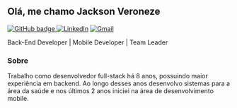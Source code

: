 ## Olá, me chamo Jackson Veroneze

[![GitHub badge](https://img.shields.io/badge/-Github-000?style=for-the-badge&logo=Github&logoColor=white&link=https://github.com/jacksonveroneze) ](https://github.com/jacksonveroneze) 
[![LinkedIn](https://img.shields.io/badge/-LinkedIn-blue?style=for-the-badge&logo=Linkedin&logoColor=white&link=https://www.linkedin.com/in/jacksonveroneze/)](https://www.linkedin.com/in/jacksonveroneze)
[![Gmail](https://img.shields.io/badge/-Gmail-c14438?style=for-the-badge&logo=Gmail&logoColor=white)](mailto:jackson@jacksonveroneze.com)


Back-End Developer | Mobile Developer | Team Leader

### Sobre
Trabalho como desenvolvedor full-stack há 8 anos, possuindo maior
experiência em backend. Ao longo desses anos desenvolvo sistemas para a
área da saúde e nos últimos 2 anos iniciei na área de desenvolvimento mobile.
